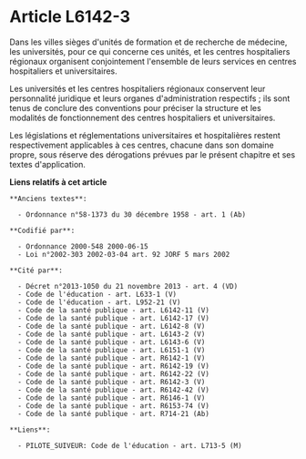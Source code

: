 # Article L6142-3

Dans les villes sièges d'unités de formation et de recherche de médecine, les universités, pour ce qui concerne ces unités,
et les centres hospitaliers régionaux organisent conjointement l'ensemble de leurs services en centres hospitaliers et
universitaires.

Les universités et les centres hospitaliers régionaux conservent leur personnalité juridique et leurs organes
d'administration respectifs ; ils sont tenus de conclure des conventions pour préciser la structure et les modalités de
fonctionnement des centres hospitaliers et universitaires.

Les législations et réglementations universitaires et hospitalières restent respectivement applicables à ces centres, chacune
dans son domaine propre, sous réserve des dérogations prévues par le présent chapitre et ses textes d'application.

**Liens relatifs à cet article**

	**Anciens textes**:

	  - Ordonnance n°58-1373 du 30 décembre 1958 - art. 1 (Ab)

	**Codifié par**:

	  - Ordonnance 2000-548 2000-06-15
	  - Loi n°2002-303 2002-03-04 art. 92 JORF 5 mars 2002

	**Cité par**:

	  - Décret n°2013-1050 du 21 novembre 2013 - art. 4 (VD)
	  - Code de l'éducation - art. L633-1 (V)
	  - Code de l'éducation - art. L952-21 (V)
	  - Code de la santé publique - art. L6142-11 (V)
	  - Code de la santé publique - art. L6142-17 (V)
	  - Code de la santé publique - art. L6142-8 (V)
	  - Code de la santé publique - art. L6143-2 (V)
	  - Code de la santé publique - art. L6143-6 (V)
	  - Code de la santé publique - art. L6151-1 (V)
	  - Code de la santé publique - art. R6142-1 (V)
	  - Code de la santé publique - art. R6142-19 (V)
	  - Code de la santé publique - art. R6142-22 (V)
	  - Code de la santé publique - art. R6142-3 (V)
	  - Code de la santé publique - art. R6142-42 (V)
	  - Code de la santé publique - art. R6146-1 (V)
	  - Code de la santé publique - art. R6153-74 (V)
	  - Code de la santé publique - art. R714-21 (Ab)

	**Liens**:

	  - PILOTE_SUIVEUR: Code de l'éducation - art. L713-5 (M)
